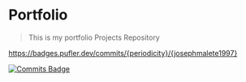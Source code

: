 # Portfolio
> This is my portfolio Projects Repository

https://badges.pufler.dev/commits/{periodicity}/{josephmalete1997}

[![Commits Badge](https://badges.pufler.dev/commits/monthly/pujux)](https://badges.pufler.dev)


